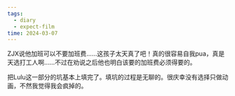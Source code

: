 ```yaml
---
tags:
  - diary
  - expect-film
time: 2024-03-07
---
```

ZJX说他加班可以不要加班费……这孩子太天真了吧！真的很容易自我pua，真是天选打工人啊……不过在劝说之后他也明白该要的加班费必须得要的。

把Lulu这一部分的坑基本上填完了。填坑的过程是无聊的。很庆幸没有选择只做动画，不然我觉得我会疯掉的。